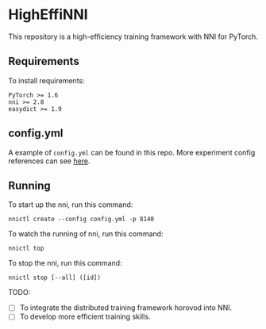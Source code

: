 # HighEffiNNI

This repository is a high-efficiency training framework with NNI for PyTorch. 

## Requirements

To install requirements:

```setup
PyTorch >= 1.6
nni >= 2.8
easydict >= 1.9
```
## config.yml
A example of `config.yml` can be found in this repo.
More experiment config references can see [here](https://nni.readthedocs.io/en/stable/reference/experiment_config.html).

## Running

To start up the nni, run this command:

```
nnictl create --config config.yml -p 8140
```

To watch the running of nni, run this command:

```
nnictl top 
```


To stop the nni, run this command:

```
nnictl stop [--all] ([id])
```

TODO:
- [ ] To integrate the distributed training framework horovod into NNI.
- [ ] To develop more efficient training skills.
